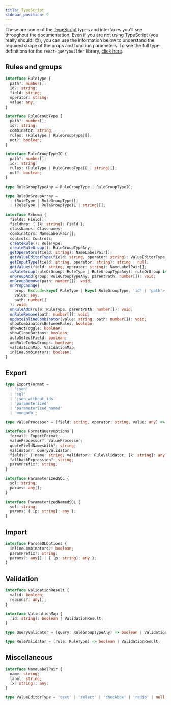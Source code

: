 ```yaml
---
title: TypeScript
sidebar_position: 9
---
```


These are some of the [TypeScript](https://www.typescriptlang.org/) types and interfaces you'll see throughout the documentation. Even if you are not using TypeScript (you really should! 😊), you can use the information below to understand the required shape of the props and function parameters. To see the full type definitions for the `react-querybuilder` library, [click here](https://github.com/react-querybuilder/react-querybuilder/blob/master/src/types.ts).

## Rules and groups

```ts
interface RuleType {
  path?: number[];
  id?: string;
  field: string;
  operator: string;
  value: any;
}

interface RuleGroupType {
  path?: number[];
  id?: string;
  combinator: string;
  rules: (RuleType | RuleGroupType)[];
  not?: boolean;
}

interface RuleGroupTypeIC {
  path?: number[];
  id?: string;
  rules: (RuleType | RuleGroupTypeIC | string)[];
  not?: boolean;
}

type RuleGroupTypeAny = RuleGroupType | RuleGroupTypeIC;

type RuleOrGroupArray =
  | (RuleType | RuleGroupType)[]
  | (RuleType | RuleGroupTypeIC | string)[];

interface Schema {
  fields: Field[];
  fieldMap: { [k: string]: Field };
  classNames: Classnames;
  combinators: NameLabelPair[];
  controls: Controls;
  createRule(): RuleType;
  createRuleGroup(): RuleGroupTypeAny;
  getOperators(field: string): NameLabelPair[];
  getValueEditorType(field: string, operator: string): ValueEditorType;
  getInputType(field: string, operator: string): string | null;
  getValues(field: string, operator: string): NameLabelPair[];
  isRuleGroup(ruleOrGroup: RuleType | RuleGroupTypeAny): ruleOrGroup is RuleGroupTypeAny;
  onGroupAdd(group: RuleGroupTypeAny, parentPath: number[]): void;
  onGroupRemove(path: number[]): void;
  onPropChange(
    prop: Exclude<keyof RuleType | keyof RuleGroupType, 'id' | 'path'>,
    value: any,
    path: number[]
  ): void;
  onRuleAdd(rule: RuleType, parentPath: number[]): void;
  onRuleRemove(path: number[]): void;
  updateInlineCombinator(value: string, path: number[]): void;
  showCombinatorsBetweenRules: boolean;
  showNotToggle: boolean;
  showCloneButtons: boolean;
  autoSelectField: boolean;
  addRuleToNewGroups: boolean;
  validationMap: ValidationMap;
  inlineCombinators: boolean;
}
```

## Export

```ts
type ExportFormat =
  | 'json'
  | 'sql'
  | 'json_without_ids'
  | 'parameterized'
  | 'parameterized_named'
  | 'mongodb';

type ValueProcessor = (field: string, operator: string, value: any) => string;

interface FormatQueryOptions {
  format?: ExportFormat;
  valueProcessor?: ValueProcessor;
  quoteFieldNamesWith?: string;
  validator?: QueryValidator;
  fields?: { name: string; validator?: RuleValidator; [k: string]: any }[];
  fallbackExpression?: string;
  paramPrefix?: string;
}

interface ParameterizedSQL {
  sql: string;
  params: any[];
}

interface ParameterizedNamedSQL {
  sql: string;
  params: { [p: string]: any };
}
```

## Import

```ts
interface ParseSQLOptions {
  inlineCombinators?: boolean;
  paramPrefix?: string;
  params?: any[] | { [p: string]: any };
}
```

## Validation

```ts
interface ValidationResult {
  valid: boolean;
  reasons?: any[];
}

interface ValidationMap {
  [id: string]: boolean | ValidationResult;
}

type QueryValidator = (query: RuleGroupTypeAny) => boolean | ValidationMap;

type RuleValidator = (rule: RuleType) => boolean | ValidationResult;
```

## Miscellaneous

```ts
interface NameLabelPair {
  name: string;
  label: string;
  [x: string]: any;
}

type ValueEditorType = 'text' | 'select' | 'checkbox' | 'radio' | null;
```
